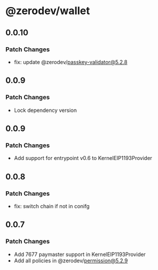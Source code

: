 # @zerodev/wallet

## 0.0.10

### Patch Changes

- fix: update @zerodev/passkey-validator@5.2.8

## 0.0.9

### Patch Changes

- Lock dependency version

## 0.0.9

### Patch Changes

- Add support for entrypoint v0.6 to KernelEIP1193Provider

## 0.0.8

### Patch Changes

- fix: switch chain if not in conifg

## 0.0.7

### Patch Changes

- Add 7677 paymaster support in KernelEIP1193Provider
- Add all policies in @zerodev/permission@5.2.9
